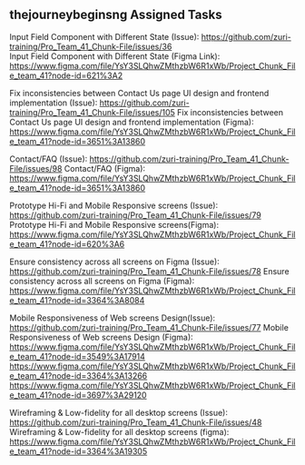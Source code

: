 ## thejourneybeginsng Assigned Tasks
Input Field Component with Different State (Issue): https://github.com/zuri-training/Pro_Team_41_Chunk-File/issues/36 <br>
Input Field Component with Different State (Figma Link): https://www.figma.com/file/YsY3SLQhwZMthzbW6R1xWb/Project_Chunk_File_team_41?node-id=621%3A2

Fix inconsistencies between Contact Us page UI design and frontend implementation (Issue): https://github.com/zuri-training/Pro_Team_41_Chunk-File/issues/105
Fix inconsistencies between Contact Us page UI design and frontend implementation (Figma): https://www.figma.com/file/YsY3SLQhwZMthzbW6R1xWb/Project_Chunk_File_team_41?node-id=3651%3A13860

Contact/FAQ (Issue): https://github.com/zuri-training/Pro_Team_41_Chunk-File/issues/98
Contact/FAQ (Figma): https://www.figma.com/file/YsY3SLQhwZMthzbW6R1xWb/Project_Chunk_File_team_41?node-id=3651%3A13860

Prototype Hi-Fi and Mobile Responsive screens (Issue): https://github.com/zuri-training/Pro_Team_41_Chunk-File/issues/79
Prototype Hi-Fi and Mobile Responsive screens(Figma): https://www.figma.com/file/YsY3SLQhwZMthzbW6R1xWb/Project_Chunk_File_team_41?node-id=620%3A6

Ensure consistency across all screens on Figma (Issue): https://github.com/zuri-training/Pro_Team_41_Chunk-File/issues/78
Ensure consistency across all screens on Figma (Figma): https://www.figma.com/file/YsY3SLQhwZMthzbW6R1xWb/Project_Chunk_File_team_41?node-id=3364%3A8084

Mobile Responsiveness of Web screens Design(Issue): https://github.com/zuri-training/Pro_Team_41_Chunk-File/issues/77
Mobile Responsiveness of Web screens Design (Figma): https://www.figma.com/file/YsY3SLQhwZMthzbW6R1xWb/Project_Chunk_File_team_41?node-id=3549%3A17914
https://www.figma.com/file/YsY3SLQhwZMthzbW6R1xWb/Project_Chunk_File_team_41?node-id=3364%3A13266
https://www.figma.com/file/YsY3SLQhwZMthzbW6R1xWb/Project_Chunk_File_team_41?node-id=3697%3A29120

Wireframing & Low-fidelity for all desktop screens (Issue): https://github.com/zuri-training/Pro_Team_41_Chunk-File/issues/48
Wireframing & Low-fidelity for all desktop screens (figma): https://www.figma.com/file/YsY3SLQhwZMthzbW6R1xWb/Project_Chunk_File_team_41?node-id=3364%3A19305
